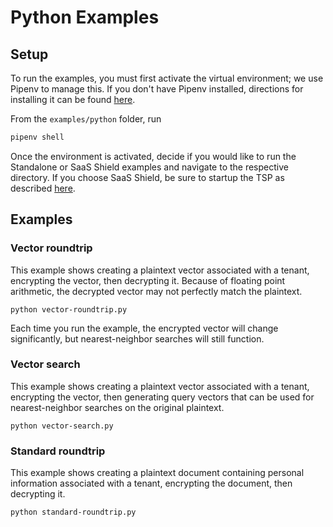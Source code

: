 # Python Examples

## Setup

To run the examples, you must first activate the virtual environment; we use Pipenv to manage this. 
If you don't have Pipenv installed, directions for installing it can be found 
[here](https://pipenv.pypa.io/en/latest/installation.html).

From the `examples/python` folder, run 

```bash
pipenv shell
```

Once the environment is activated, decide if you would like to run the Standalone or SaaS Shield examples and navigate
to the respective directory. If you choose SaaS Shield, be sure to startup the TSP as described [here](../README.md).

## Examples

### Vector roundtrip

This example shows creating a plaintext vector associated with a tenant, encrypting the vector, then decrypting it. 
Because of floating point arithmetic, the decrypted vector may not perfectly match the plaintext.

```
python vector-roundtrip.py
```

Each time you run the example, the encrypted vector will change significantly, but nearest-neighbor searches
will still function.

### Vector search

This example shows creating a plaintext vector associated with a tenant, encrypting the vector, then generating
query vectors that can be used for nearest-neighbor searches on the original plaintext.

```
python vector-search.py
```

### Standard roundtrip

This example shows creating a plaintext document containing personal information associated with a tenant, encrypting
the document, then decrypting it. 

```
python standard-roundtrip.py
```